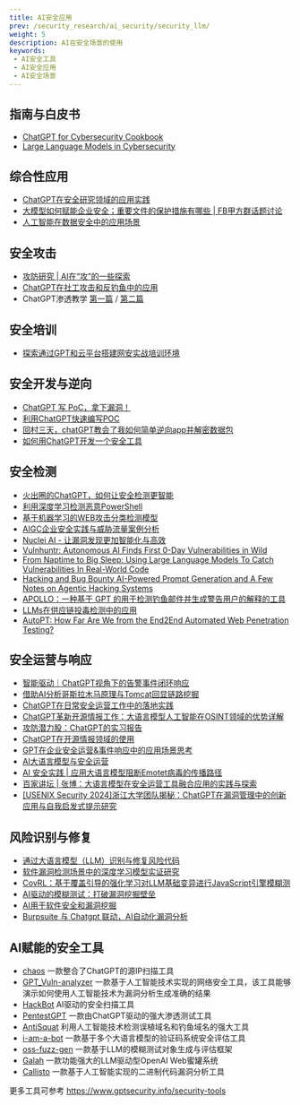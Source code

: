 ```yaml
---
title: AI安全应用
prev: /security_research/ai_security/security_llm/
weight: 5
description: AI在安全场景的使用
keywords:
 - AI安全工具
 - AI安全应用
 - AI安全场景
---
```


## 指南与白皮书
- [ChatGPT for Cybersecurity Cookbook](https://sec.cafe/handbook/pdf/chatgptforcybersecuritycookbook.pdf)
- [Large Language Models in Cybersecurity](https://sec.cafe/handbook/pdf/LLM_in_cyber_security__1730205794.pdf)

## 综合性应用
- [ChatGPT在安全研究领域的应用实践](https://www.freebuf.com/articles/network/361119.html)
- [大模型如何赋能企业安全；重要文件的保护措施有哪些 | FB甲方群话题讨论](https://www.freebuf.com/articles/396293.html)
- [人工智能在数据安全中的应用场景](https://www.freebuf.com/articles/database/389711.html)

## 安全攻击
- [攻防研究 | AI在“攻”的一些探索](https://www.freebuf.com/articles/web/399553.html)
- [ChatGPT在社工攻击和反钓鱼中的应用](https://www.freebuf.com/articles/network/361452.html)
- ChatGPT渗透教学 [第一篇](https://www.freebuf.com/articles/others-articles/357350.html) / [第二篇](https://www.freebuf.com/articles/others-articles/357381.html)

## 安全培训
- [探索通过GPT和云平台搭建网安实战培训环境](https://www.freebuf.com/articles/neopoints/397366.html)

## 安全开发与逆向
- [ChatGPT 写 PoC，拿下漏洞！](https://www.freebuf.com/articles/network/361896.html)
- [利用ChatGPT快速编写POC](https://www.freebuf.com/articles/web/352155.html)
- [回村三天，chatGPT教会了我如何简单逆向app并解密数据包](https://www.freebuf.com/articles/mobile/355589.html)
- [如何用ChatGPT开发一个安全工具](https://www.freebuf.com/sectool/398605.html)
  
## 安全检测
- [火出圈的ChatGPT，如何让安全检测更智能](https://www.freebuf.com/articles/network/359678.html)
- [利用深度学习检测恶意PowerShell](https://www.freebuf.com/articles/network/213619.html)
- [基于机器学习的WEB攻击分类检测模型](https://www.freebuf.com/news/184687.html)
- [AIGC企业安全实践与威胁流量案例分析](https://www.freebuf.com/articles/es/378943.html)
- [Nuclei AI - 让漏洞发现更加智能化与高效](https://mp.weixin.qq.com/s/v3heaDPaxJXKKU2wwahcBA)
- [Vulnhuntr: Autonomous AI Finds First 0-Day Vulnerabilities in Wild](https://protectai.com/threat-research/vulnhuntr-first-0-day-vulnerabilities)
- [From Naptime to Big Sleep: Using Large Language Models To Catch Vulnerabilities In Real-World Code](https://googleprojectzero.blogspot.com/2024/10/from-naptime-to-big-sleep.html)
- [Hacking and Bug Bounty AI-Powered Prompt Generation and A Few Notes on Agentic Hacking Systems](https://becomingahacker.org/hacking-and-bug-bounty-ai-powered-prompt-generation-and-a-few-notes-on-hacking-agentic-systems-a569e4511199)
- [APOLLO：一种基于 GPT 的用于检测钓鱼邮件并生成警告用户的解释的工具](https://mp.weixin.qq.com/s/w-Rshy1GR3MZY4ca4bsrVQ)
- [LLMs在供应链投毒检测中的应用](https://mp.weixin.qq.com/s/Dek0AdFNxf_C-q5pLX3ktw)
- [AutoPT: How Far Are We from the End2End Automated Web Penetration Testing?](https://arxiv.org/html/2411.01236v1)

## 安全运营与响应
- [智能驱动｜ChatGPT视角下的告警事件闭环响应](https://www.freebuf.com/articles/network/396552.html)
- [借助AI分析哥斯拉木马原理与Tomcat回显链路挖掘](https://www.freebuf.com/articles/network/377033.html)
- [ChatGPT在日常安全运营工作中的落地实践](https://www.freebuf.com/articles/network/368755.html)
- [ChatGPT革新开源情报工作：大语言模型人工智能在OSINT领域的优势详解](https://www.freebuf.com/articles/network/368165.html)
- [攻防潜力股：ChatGPT的实习报告](https://www.freebuf.com/news/362480.html)
- [ChatGPT在开源情报领域的使用](https://www.freebuf.com/articles/neopoints/361609.html)
- [GPT在企业安全运营&事件响应中的应用场景思考](https://www.freebuf.com/articles/es/367996.html)
- [AI大语言模型与安全运营](https://www.freebuf.com/articles/security-management/390403.html)
- [AI 安全实践 | 应用大语言模型阻断Emotet病毒的传播路径 ](https://www.freebuf.com/articles/network/376646.html)
- [百家讲坛 | 张博：大语言模型在安全运营工具融合应用的实践与探索](https://mp.weixin.qq.com/s/Q2sCWNJnPHuWlqll4Sf-pQ)
- [[USENIX Security 2024]浙江大学团队揭秘：ChatGPT在漏洞管理中的创新应用与自我启发式提示研究](https://mp.weixin.qq.com/s/T2W4EcUe-wpA67LtuKzs_g)

## 风险识别与修复
- [通过大语言模型（LLM）识别与修复风险代码](https://www.freebuf.com/articles/web/371325.html)
- [软件漏洞检测场景中的深度学习模型实证研究](https://www.freebuf.com/articles/network/376001.html)
- [CovRL：基于覆盖引导的强化学习对LLM基础变异进行JavaScript引擎模糊测](https://www.freebuf.com/articles/network/397813.html)
- [AI驱动的模糊测试：打破漏洞挖掘壁垒](https://mp.weixin.qq.com/s/klvH04FeEVnmgeBYFYKVSQ)
- [AI用于软件安全和漏洞挖掘](https://mp.weixin.qq.com/s/O-E8fyRhTWmSbiWqeD2NOw)
- [Burpsuite 与 Chatgpt 联动，AI自动化漏洞分析](https://mp.weixin.qq.com/s/-9RvZ1eezEceob2LJrO-oA)

## AI赋能的安全工具
- [chaos](https://github.com/r57-labs/chaos) 一款整合了ChatGPT的源IP扫描工具
- [GPT_Vuln-analyzer](https://github.com/morpheuslord/GPT_Vuln-analyzer) 一款基于人工智能技术实现的网络安全工具，该工具能够演示如何使用人工智能技术为漏洞分析生成准确的结果
- [HackBot](https://github.com/UltimateSec/HackBot) AI驱动的安全扫描工具
- [PentestGPT](https://github.com/GreyDGL/PentestGPT) 一款由ChatGPT驱动的强大渗透测试工具
- [AntiSquat](https://github.com/redhuntlabs/antisquat) 利用人工智能技术检测误植域名和钓鱼域名的强大工具
- [i-am-a-bot](https://github.com/AashiqRamachandran/i-am-a-bot) 一款基于多个大语言模型的验证码系统安全评估工具
- [oss-fuzz-gen](https://github.com/google/oss-fuzz-gen) 一款基于LLM的模糊测试对象生成与评估框架
- [Galah](https://github.com/0x4D31/galah) 一款功能强大的LLM驱动型OpenAI Web蜜罐系统
- [Callisto](https://github.com/JetP1ane/Callisto) 一款基于人工智能实现的二进制代码漏洞分析工具

更多工具可参考 https://www.gptsecurity.info/security-tools
